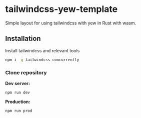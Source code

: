 # tailwindcss-yew-template
Simple layout for using tailwindcss with yew in Rust with wasm.

## Installation
Install tailwindcss and relevant tools

```Bash
npm i -g tailwindcss concurrently
```

### Clone repository

**Dev server:**
```
npm run dev
```

**Production:**
```
npm run prod
```
